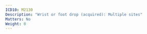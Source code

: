 ```yaml
---
ICD10: M2130
Description: "Wrist or foot drop (acquired): Multiple sites"
Matters: No
Weight: 0
---
```

